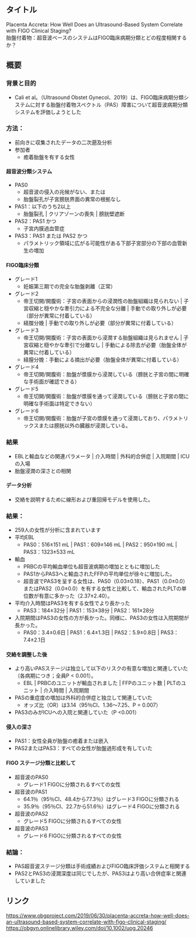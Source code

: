 ## タイトル
Placenta Accreta: How Well Does an Ultrasound-Based System Correlate with FIGO Clinical Staging?  
胎盤付着物：超音波ベースのシステムはFIGO臨床病期分類とどの程度相関するか？

## 概要
### 背景と目的
* Cali et al。（Ultrasound Obstet Gynecol、2019）は、FIGO臨床病期分類システムに対する胎盤付着物スペクトル（PAS）障害について超音波病期分類システムを評価しようとした
### 方法：
* 前向きに収集されたデータの二次遡及分析
* 参加者
  * 癒着胎盤を有する女性
#### 超音波分類システム
* PAS0
  * 超音波の侵入の兆候がない、または
  * 胎盤裂孔が子宮膀胱界面の異常の根拠なし
* PAS1：以下のうち2以上
  * 胎盤裂孔 | クリアゾーンの喪失 | 膀胱壁遮断
* PAS2：PAS1 かつ
  * 子宮内膜過血管症
* PAS3：PAS1 または PAS2 かつ
  * パラメトリック領域に広がる可能性がある下部子宮部分の下部の血管新生の増加
#### FIGO臨床分類
* グレード1
  * 妊娠第三期での完全な胎盤剥離（正常）
* グレード2
  * 帝王切開/開腹術：子宮の表面からの浸潤性の胎盤組織は見られない | 子宮収縮と穏やかな牽引力による不完全な分離 | 手動での取り外しが必要（部分が異常に付着している）
  * 経腟分娩 | 手動での取り外しが必要（部分が異常に付着している）
* グレード3
  * 帝王切開/開腹術：子宮の表面から浸潤する胎盤組織は見られません | 子宮収縮と穏やかな牽引で分離なし | 手動による除去が必要（胎盤全体が異常に付着している）
  * 経膣分娩：手動による摘出が必要（胎盤全体が異常に付着している）
* グレード4
  * 帝王切開/開腹術：胎盤が漿膜から浸潤している（膀胱と子宮の間に明確な手術面が確認できる）
* グレード5
  * 帝王切開/開腹術：胎盤が漿膜を通って浸潤している（膀胱と子宮の間に明確な手術面は特定できない）
* グレード6
  * 帝王切開/開腹術：胎盤が子宮の漿膜を通って浸潤しており、パラメトリックスまたは膀胱以外の臓器が浸潤している。
### 結果
* EBLと輸血などの関連パラメータ | 介入時間 | 外科的合併症 | 入院期間 | ICUの入場
* 胎盤浸潤の深さとの相関
#### データ分析
* 交絡を説明するために線形および重回帰モデルを使用した。
### 結果：
* 259人の女性が分析に含まれています
* 平均EBL
  * PAS0：516±151 mL | PAS1：609±146 mL | PAS2：950±190 mL | PAS3：1323±533 mL
* 輸血
  * PRBCの平均輸血単位も超音波病期の増加とともに増加した
  * PAS1からPAS3へと輸血されたFFPの平均単位が徐々に増加した。
  * 超音波でPAS3を呈する女性は、PAS0（0.03±0.18）、PAS1（0.0±0.0）またはPAS2（0.0±0.0）を有する女性と比較して、輸血されたPLTの単位数が有意に多かった（2.37±2.40）。
* 平均介入時間はPAS3を有する女性でより長かった
  * PAS3：184±32分 | PAS1：153±38分 | PAS2：161±28分
* 入院期間はPAS3の女性の方が長かった。同様に、PAS3の女性は入院期間が長かった。
  * PAS0：3.4±0.6日 | PAS1：6.4±1.3日 | PAS2：5.9±0.8日 | PAS3：7.4±2.1日
#### 交絡を調整した後
* より高いPASステージは独立して以下のリスクの有意な増加と関連していた（各病期につき；全員P < 0.001）。
  * EBL | PRBCのユニットが輸血されました | FFPのユニット数 | PLTのユニット | 介入時間 | 入院期間
* PASの重症度の増加は外科的合併症と独立して関連していた
  * オッズ比（OR）は3.14（95％CI、1.36〜7.25、P = 0.007）
* PAS3のみがICUへの入院と関連していた（P <0.001）
#### 侵入の深さ
* PAS1：女性全員が胎盤の癒着または嵌入
* PAS2またはPAS3：すべての女性が胎盤過形成を有していた
#### FIGO ステージ分類と比較して
* 超音波のPAS0
  * グレード1 FIGOに分類されるすべての女性
* 超音波のPAS1
  * 64.1％（95％CI、48.4から77.3％）はグレード3 FIGOに分類される
  * 35.9％（95％CI、22.7から51.6％）はグレード4 FIGOに分類される
* 超音波のPAS2
  * グレード5 FIGOに分類されるすべての女性
* 超音波のPAS3
  * グレード6 FIGOに分類されるすべての女性
### 結論：
* PAS超音波ステージ分類は手術成績およびFIGO臨床評価システムと相関する
* PAS2とPAS3の浸潤深度は同じでしたが、PAS3はより高い合併症率と関連していました

## リンク
https://www.obgproject.com/2019/06/30/placenta-accreta-how-well-does-an-ultrasound-based-system-correlate-with-figo-clinical-staging/
https://obgyn.onlinelibrary.wiley.com/doi/10.1002/uog.20246
